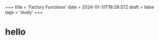 +++
title = 'Factory Functions'
date = 2024-01-31T18:28:57Z
draft = false
tags = 'study'
+++
# hello
